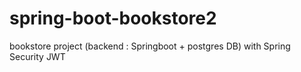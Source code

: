 # spring-boot-bookstore2
bookstore project (backend : Springboot + postgres DB) with Spring Security JWT
